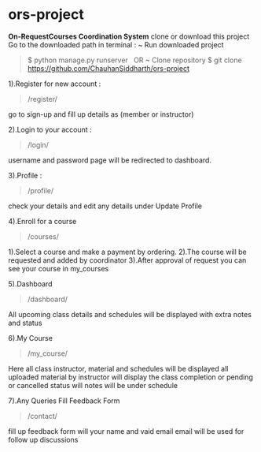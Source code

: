 # ors-project
**On-RequestCourses Coordination System**
clone or download this project
Go to the downloaded path in terminal :
  ~ Run downloaded project 
  > $ python manage.py runserver
  
  OR
  ~ Clone repository
  > $ git clone https://github.com/ChauhanSiddharth/ors-project


  
1).Register for new account :
  >  /register/
  
  go to sign-up and fill up details as (member or instructor)

2).Login to your account :
  > /login/
  
  username and password
  page will be redirected to dashboard.

3).Profile :
  >/profile/
  
  check your details and edit any details under Update Profile

4).Enroll for a course
  > /courses/
  
   1).Select a course and make a payment by ordering.
   2).The course will be requested and added by coordinator
   3).After approval of request you can see your course in my_courses
   
5).Dashboard 
  > /dashboard/
  
  All upcoming class details and schedules will be displayed 
  with extra notes and status
  
6).My Course
  > /my_course/
  
  Here all class  instructor, material and schedules will be displayed
  all uploaded material by instructor will display 
  the class completion or pending or cancelled status will notes will be under schedule
  
7).Any Queries Fill Feedback Form
  > /contact/
  
  fill up feedback form will your name and vaid email
  email will be used for follow up discussions

